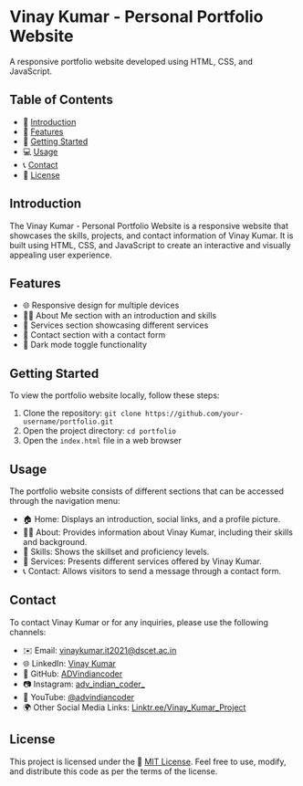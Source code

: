 # Vinay Kumar - Personal Portfolio Website

A responsive portfolio website developed using HTML, CSS, and JavaScript.

## Table of Contents
- 📜 [Introduction](#introduction)
- 🌟 [Features](#features)
- 🚀 [Getting Started](#getting-started)
- 💻 [Usage](#usage)
- 📞 [Contact](#contact)
- 📝 [License](#license)

## Introduction
The Vinay Kumar - Personal Portfolio Website is a responsive website that showcases the skills, projects, and contact information of Vinay Kumar. It is built using HTML, CSS, and JavaScript to create an interactive and visually appealing user experience.

## Features
- 🌐 Responsive design for multiple devices
- 🧑‍💻 About Me section with an introduction and skills
- 💼 Services section showcasing different services
- 📧 Contact section with a contact form
- 🌙 Dark mode toggle functionality

## Getting Started
To view the portfolio website locally, follow these steps:

1. Clone the repository: `git clone https://github.com/your-username/portfolio.git`
2. Open the project directory: `cd portfolio`
3. Open the `index.html` file in a web browser

## Usage
The portfolio website consists of different sections that can be accessed through the navigation menu:

- 🏠 Home: Displays an introduction, social links, and a profile picture.
- 🧑‍💼 About: Provides information about Vinay Kumar, including their skills and background.
- 🚀 Skills: Shows the skillset and proficiency levels.
- 📃 Services: Presents different services offered by Vinay Kumar.
- 📞 Contact: Allows visitors to send a message through a contact form.

## Contact
To contact Vinay Kumar or for any inquiries, please use the following channels:

- ✉️ Email: vinaykumar.it2021@dscet.ac.in
- 🌐 LinkedIn: [Vinay Kumar](https://www.linkedin.com/in/vinay-kumar860964)
- 💼 GitHub: [ADVindiancoder](https://github.com/ADVindiancoder)
- 📷 Instagram: [adv_indian_coder_](https://www.instagram.com/adv_indian_coder_/?igshid=NGExMmI2YTkyZg%3D%3D==)
- 🎥 YouTube: [@advindiancoder](https://youtube.com/@advindiancoder)
- 🌍 Other Social Media Links: [Linktr.ee/Vinay_Kumar_Project](https://linktr.ee/Vinay_Kumar_Project)

## License
This project is licensed under the 📝 [MIT License](LICENSE). Feel free to use, modify, and distribute this code as per the terms of the license.
